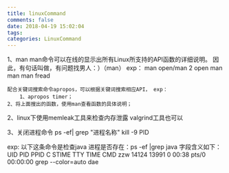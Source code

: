 ```yaml
---
title: linuxCommand
comments: false
date: 2018-04-19 15:02:04
tags:
categories: LinuxCommand
---
```





1、man
    man命令可以在线的显示出所有Linux所支持的API函数的详细说明。
    因此，有句话叫做，有问题找男人：）（man）
    exp：
    	man open/man 2 open
	man man
	man fread

    配合关键词搜索命令apropos，可以根据关键词搜索相应API， exp：
        1、apropos timer；
	2、将上面搜出的函数，使用man查看函数的具体说明；


2、linux下使用memleak工具来检查内存泄露
   valgrind工具也可以


3、关闭进程命令
   ps -ef| grep "进程名称"
   kill -9 PID

   exp:
   以下这条命令是检查java 进程是否存在：ps -ef |grep java
   字段含义如下：
   UID       PID       PPID      C     STIME    TTY       TIME         CMD
   zzw      14124   13991      0     00:38      pts/0      00:00:00    grep --color=auto dae


